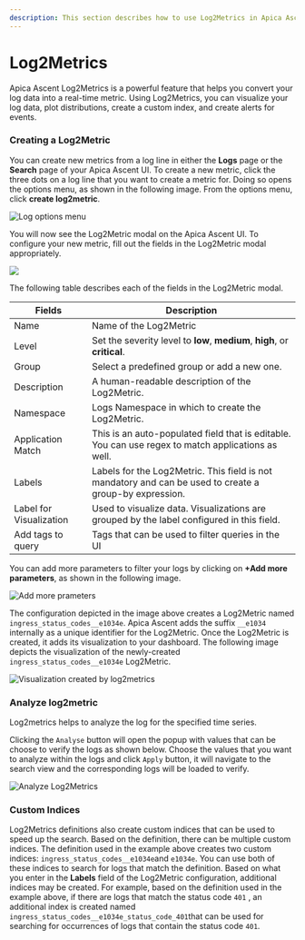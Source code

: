 ```yaml
---
description: This section describes how to use Log2Metrics in Apica Ascent.
---
```


# Log2Metrics

Apica Ascent Log2Metrics is a powerful feature that helps you convert your log data into a real-time metric. Using Log2Metrics, you can visualize your log data, plot distributions, create a custom index, and create alerts for events.

### Creating a Log2Metric

You can create new metrics from a log line in either the **Logs** page or the **Search** page of your Apica Ascent UI. To create a new metric, click the three dots on a log line that you want to create a metric for. Doing so opens the options menu, as shown in the following image. From the options menu, click **create log2metric**.

![Log options menu](../../.gitbook/assets/log_menu_drop_down.png)

You will now see the Log2Metric modal on the Apica Ascent UI. To configure your new metric, fill out the fields in the Log2Metric modal appropriately.

![](../../.gitbook/assets/log2metric_dialog.png)

The following table describes each of the fields in the Log2Metric modal.

| Fields                  | Description                                                                                             |
| ----------------------- | ------------------------------------------------------------------------------------------------------- |
| Name                    | Name of the Log2Metric                                                                                  |
| Level                   | Set the severity level to **low**, **medium**, **high**, or **critical**.                               |
| Group                   | Select a predefined group or add a new one.                                                             |
| Description             | A human-readable description of the Log2Metric.                                                         |
| Namespace               | Logs Namespace in which to create the Log2Metric.                                                       |
| Application Match       | This is an auto-populated field that is editable. You can use regex to match applications as well.      |
| Labels                  | Labels for the Log2Metric. This field is not mandatory and can be used to create a group-by expression. |
| Label for Visualization | Used to visualize data. Visualizations are grouped by the label configured in this field.               |
| Add tags to query       | Tags that can be used to filter queries in the UI                                                       |

You can add more parameters to filter your logs by clicking on **+Add more parameters**, as shown in the following image.

![Add more prameters](../../.gitbook/assets/add_more_params.png)

The configuration depicted in the image above creates a Log2Metric named `ingress_status_codes__e1034e`. Apica Ascent adds the suffix `__e1034` internally as a unique identifier for the Log2Metric. Once the Log2Metric is created, it adds its visualization to your dashboard. The following image depicts the visualization of the newly-created `ingress_status_codes__e1034e` Log2Metric.

![Visualization created by log2metrics](../../.gitbook/assets/log2metric_vis.png)

### Analyze log2metric

Log2metrics helps to analyze the log for the specified time series.

Clicking the `Analyse` button will open the popup with values that can be choose to verify the logs as shown below. Choose the values that you want to analyze within the logs and click `Apply` button, it will navigate to the search view and the corresponding logs will be loaded to verify.

![Analyze Log2Metrics](../../.gitbook/assets/analyze_log2metrics.png)

### Custom Indices

Log2Metrics definitions also create custom indices that can be used to speed up the search. Based on the definition, there can be multiple custom indices. The definition used in the example above creates two custom indices: `ingress_status_codes__e1034e`and `e1034e`. You can use both of these indices to search for logs that match the definition. Based on what you enter in the **Labels** field of the Log2Metric configuration, additional indices may be created. For example, based on the definition used in the example above, if there are logs that match the status code `401` , an additional index is created named `ingress_status_codes__e1034e_status_code_401`that can be used for searching for occurrences of logs that contain the status code `401`.
